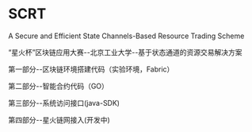 # SCRT
A Secure and Efficient State Channels-Based Resource Trading Scheme

“星火杯”区块链应用大赛--北京工业大学--基于状态通道的资源交易解决方案

第一部分--区块链环境搭建代码（实验环境，Fabric）

第二部分--智能合约代码（GO）

第三部分--系统访问接口(java-SDK)

第四部分--星火链网接入(开发中)
